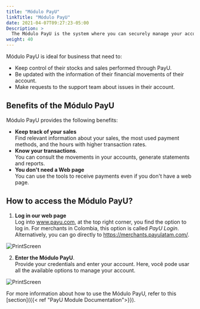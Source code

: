 ```yaml
---
title: "Módulo PayU"
linkTitle: "Módulo PayU"
date: 2021-04-07T09:27:23-05:00
Description: >
  The Módulo PayU is the system where you can securely manage your account. In this module, you can change your password, get sales reports, find the data needed to integrate your website with our platform, use tools to receive payments and transfer money to your bank account.
weight: 40
---
```


Módulo PayU is ideal for business that need to: 

* Keep control of their stocks and sales performed through PayU.
* Be updated with the information of their financial movements of their account.
* Make requests to the support team about issues in their account.

## Benefits of the Módulo PayU
Módulo PayU provides the following benefits: 

* **Keep track of your sales**<br>Find relevant information about your sales, the most used payment methods, and the hours with higher transaction rates.
* **Know your transactions**.<br>You can consult the movements in your accounts, generate statements and reports.
* **You don't need a Web page**<br>You can use the tools to receive payments even if you don't have a web page.

## How to access the Módulo PayU?
1. **Log in our web page**<br>Log into www.payu.com, at the top right corner, you find the option to log in. For merchants in Colombia, this option is called _PayU Login_.<br>Alternatively, you can go directly to https://merchants.payulatam.com/.

![PrintScreen](/assets/Login1_en.png)

2. **Enter the Módulo PayU**.<br>Provide your credentials and enter your account. Here, você pode usar all the available options to manage your account.

![PrintScreen](/assets/Login2_en.png)

For more information about how to use the Módulo PayU, refer to this [section]({{< ref "PayU Module Documentation">}}).
